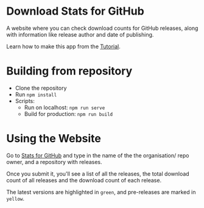 # Download Stats for GitHub
A website where you can check download counts for GitHub releases, along with information like release author and date of publishing.

Learn how to make this app from the <a href="https://aveeksaha.gitlab.io/post/getting-started-with-vuejs-and-the-github-api/" title="tutorial">Tutorial</a>.

# Building from repository
- Clone the repository
- Run `npm install`
- Scripts: 
  * Run on localhost: `npm run serve`
  * Build for production: `npm run build`   

# Using the Website
Go to <a href="https://githubstats.aveek.io" title="GithubStats">Stats for GitHub</a> and type in the name of the the organisation/ repo owner, and a repository with releases. 
  
Once you submit it, you'll see a list of all the releases, the total download count of all releases and the download count of each release. 
  
The latest versions are highlighted in `green`, and pre-releases are marked in `yellow`.
